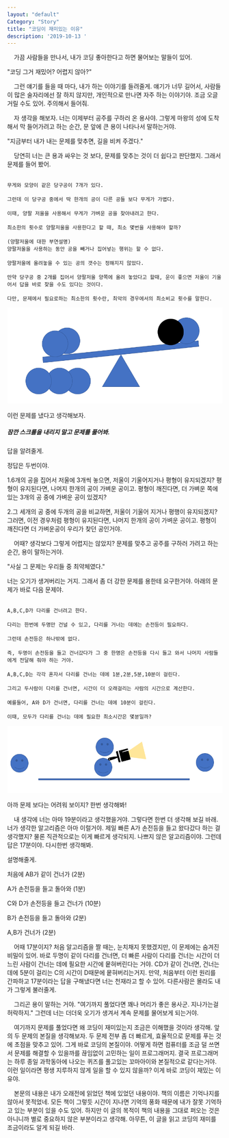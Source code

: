 ```yaml
---
layout: "default"
Category: "Story"
title: "코딩이 재미있는 이유"
description: '2019-10-13 '
---
```


&nbsp;&nbsp;&nbsp;&nbsp;가끔 사람들을 만나서, 내가 코딩 좋아한다고 하면 물어보는 말들이 있어.

"코딩 그거 재밌어? 어렵지 않아?"

&nbsp;&nbsp;&nbsp;&nbsp;그런 얘기를 들을 때 마다, 내가 하는 이야기를 들려줄게. 얘기가 너무 길어서, 사람들이 많은 술자리에선 잘 하지 않지만, 개인적으로 만나면 자주 하는 이야기야. 조금 오글거릴 수도 있어. 주의해서 들어줘.

&nbsp;&nbsp;&nbsp;&nbsp;자 생각을 해보자. 너는 이제부터 공주를 구하러 온 용사야. 그렇게 마왕의 성에 도착해서 막 들어가려고 하는 순간, 문 앞에 큰 용이 나타나서 말하는거야.

"지금부터 내가 내는 문제를 맞추면, 길을 비켜 주겠다."

&nbsp;&nbsp;&nbsp;&nbsp;당연히 너는 큰 용과 싸우는 것 보다, 문제를 맞추는 것이 더 쉽다고 판단했지. 그래서 문제를 들어 봤어.

~~~

무게와 모양이 같은 당구공이 7개가 있다.

그런데 이 당구공 중에서 딱 한개의 공이 다른 공들 보다 무게가 가볍다.

이때, 양팔 저울을 사용해서 무게가 가벼운 공을 찾아내려고 한다.

최소한의 횟수로 양팔저울을 사용한다고 할 때, 최소 몇번을 사용해야 할까?

(양팔저울에 대한 부연설명)
양팔저울을 사용하는 동안 공을 빼거나 집어넣는 행위는 할 수 없다.

양팔저울에 올려놓을 수 있는 공의 갯수는 정해지지 않았다.

만약 당구공 중 2개를 집어서 양팔저울 양쪽에 올려 놓았다고 할때, 운이 좋으면 저울이 기울어서 답을 바로 찾을 수도 있다는 것이다.

다만, 문제에서 필요로하는 최소한의 횟수란, 최악의 경우에서의 최소비교 횟수를 말한다.

~~~

![Scale](/assets/Photo/Scale.PNG)

이런 문제를 냈다고 생각해보자.

##### 잠깐 스크롤을 내리지 말고 문제를 풀어봐.

답을 알려줄게.

정답은 두번이야.

1.6개의 공을 집어서 저울에 3개씩 놓으면, 저울이 기울어지거나 평형이 유지되겠지? 평형이 유지된다면, 나머지 한개의 공이 가벼운 공이고. 평형이 깨진다면, 더 가벼운 쪽에 있는 3개의 공 중에 가벼운 공이 있겠지?

2.그 세개의 공 중에 두개의 공을 비교하면, 저울이 기울어 지거나 평행이 유지되겠지? 그러면, 이전 경우처럼 평형이 유지된다면, 나머지 한개의 공이 가벼운 공이고. 평형이 깨진다면 더 가벼운공이 우리가 찾던 공인거야.


&nbsp;&nbsp;&nbsp;&nbsp;어때? 생각보다 그렇게 어렵지는 않았지? 문제를 맞추고 공주를 구하러 가려고 하는 순간, 용이 말하는거야.

"사실 그 문제는 우리들 중 최약체였다."

너는 오기가 생겨버리는 거지. 그래서 좀 더 강한 문제를 용한테 요구한거야. 아래의 문제가 바로 다음 문제야.

~~~

A,B,C,D가 다리를 건너려고 한다.

다리는 한번에 두명만 건널 수 있고, 다리를 거너는 데에는 손전등이 필요하다.

그런데 손전등은 하나밖에 없다.

즉, 두명이 손전등을 들고 건너갔다가 그 중 한명은 손전등을 다시 들고 와서 나머지 사람들에게 전달해 줘야 하는 거야.

A,B,C,D는 각각 혼자서 다리를 건너는 데에 1분,2분,5분,10분이 걸린다.

그리고 두사람이 다리를 건너면, 시간이 더 오래걸리는 사람의 시간으로 계산한다.

예를들어, A와 D가 건너면, 다리를 건너는 데에 10분이 걸린다.

이때, 모두가 다리를 건너는 데에 필요한 최소시간은 몇분일까?

~~~

![bridge](/assets/Photo/bridge.PNG)

아까 문제 보다는 어려워 보이지? 한번 생각해봐!

&nbsp;&nbsp;&nbsp;&nbsp;내 생각에 너는 아마 19분이라고 생각했을거야. 그렇다면 한번 더 생각해 보길 바래. 너가 생각한 알고리즘은 아마 이럴거야. 제일 빠른 A가 손전등을 들고 왔다갔다 하는 걸 생각했지? 물론 직관적으로는 이게 빠르게 생각되지. 나쁘지 않은 알고리즘이야. 그런데 답은 17분이야. 다시한번 생각해봐.

설명해줄게.

처음에 AB가 같이 건너가 (2분)

A가 손전등을 들고 돌아와 (1분)

C와 D가 손전등을 들고 건너가 (10분)

B가 손전등을 들고 돌아와 (2분)

A,B가 건너가 (2분)

&nbsp;&nbsp;&nbsp;&nbsp;어때 17분이지? 처음 알고리즘을 짤 때는, 눈치채지 못했겠지만, 이 문제에는 숨겨진 비밀이 있어. 바로 두명이 같이 다리를 건너면, 더 빠른 사람이 다리를 건너는 시간이 더 느린 사람이 건너는 데에 필요한 시간에 뭍혀버린다는 거야. CD가 같이 건너면, 건너는 데에 5분이 걸리는 C의 시간이 D때문에 뭍혀버리는거지. 만약, 처음부터 이런 원리를 간파하고 17분이라는 답을 구해냈다면 너는 천재라고 할 수 있어. 다른사람은 몰라도 내가 그렇게 불러줄게.

&nbsp;&nbsp;&nbsp;&nbsp;그리곤 용이 말하는 거야. "여기까지 풀었다면 꽤나 머리가 좋은 용사군. 지나가는걸 허락하지." 그런데 너는 더더욱 오기가 생겨서 계속 문제를 물어보게 되는거야.

&nbsp;&nbsp;&nbsp;&nbsp;여기까지 문제를 풀었다면 왜 코딩이 재미있는지 조금은 이해했을 것이라 생각해. 앞의 두 문제의 본질을 생각해보자. 두 문제 전부 좀 더 빠르게, 효율적으로 문제를 푸는 것에 초점을 맞추고 있어. 그게 바로 코딩의 본질이야. 어떻게 하면 컴퓨터를 조금 덜 쓰면서 문제를 해결할 수 있을까를 끊임없이 고민하는 일이 프로그래머지. 결국 프로그래머는 하루 종일 과학동아에 나오는 퀴즈를 풀고있는 꼬마아이와 본질적으로 같다는거야. 이런 일이라면 평생 지루하지 않게 일을 할 수 있지 않을까? 이게 바로 코딩이 재밌는 이유야.

&nbsp;&nbsp;&nbsp;&nbsp;본문의 내용은 내가 오래전에 읽었던 책에 있었던 내용이야. 책의 이름은 기억나지를 않아서 못적었네. 모든 책이 그렇듯 시간이 지나면 기억의 풍화 때문에 내가 잘못 기억하고 있는 부분이 있을 수도 있어. 하지만 이 글의 목적이 책의 내용을 그대로 퍼오는 것은 아니니까 별로 중요하지 않은 부분이라고 생각해. 아무튼, 이 글을 읽고 코딩의 재미를 조금이라도 알게 되길 바라.
